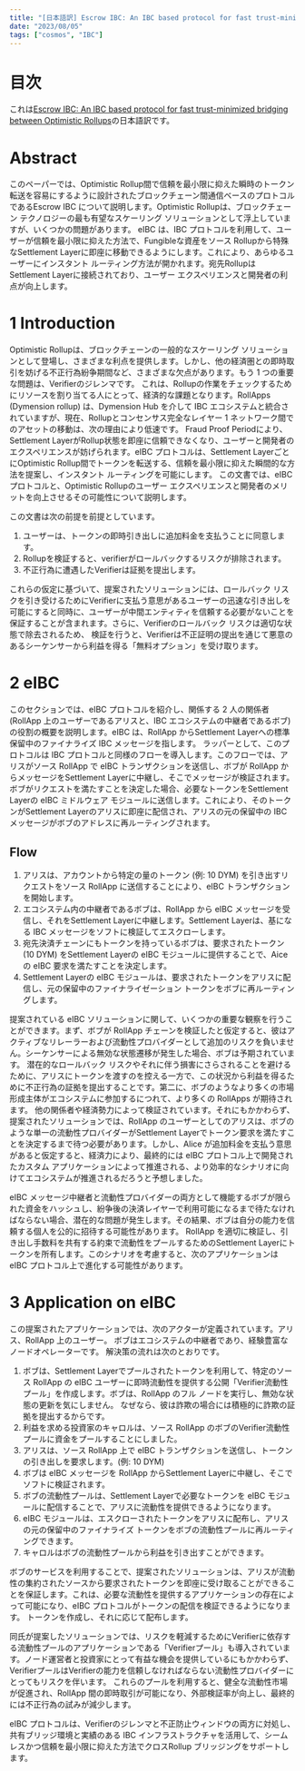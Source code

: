 ```yaml
---
title: "[日本語訳] Escrow IBC: An IBC based protocol for fast trust-minimized bridging between Optimistic Rollups"
date: "2023/08/05"
tags: ["cosmos", "IBC"]
---
```


# 目次

これは[Escrow IBC: An IBC based protocol for fast trust-minimized bridging between Optimistic Rollups](https://eibc.dymension.xyz/)の日本語訳です。

# Abstract
このペーパーでは、Optimistic Rollup間で信頼を最小限に抑えた瞬時のトークン転送を容易にするように設計されたブロックチェーン間通信ベースのプロトコルであるEscrow IBC について説明します。Optimistic Rollupは、ブロックチェーン テクノロジーの最も有望なスケーリング ソリューションとして浮上していますが、いくつかの問題があります。 eIBC は、IBC プロトコルを利用して、ユーザーが信頼を最小限に抑えた方法で、Fungibleな資産をソース Rollupから特殊なSettlement Layerに即座に移動できるようにします。これにより、あらゆるユーザーにインスタント ルーティング方法が開かれます。宛先Rollupは Settlement Layerに接続されており、ユーザー エクスペリエンスと開発者の利点が向上します。

# 1 Introduction
Optimistic Rollupは、ブロックチェーンの一般的なスケーリング ソリューションとして登場し、さまざまな利点を提供します。しかし、他の経済圏との即時取引を妨げる不正行為紛争期間など、さまざまな欠点があります。もう 1 つの重要な問題は、Verifierのジレンマです。 これは、Rollupの作業をチェックするためにリソースを割り当てる人にとって、経済的な課題となります。RollApps (Dymension rollup) は、Dymension Hub を介して IBC エコシステムと統合されていますが、現在、Rollupとコンセンサス完全なレイヤー 1 ネットワーク間でのアセットの移動は、次の理由により低速です。 Fraud Proof Periodにより、Settlement LayerがRollup状態を即座に信頼できなくなり、ユーザーと開発者のエクスペリエンスが妨げられます。eIBC プロトコルは、Settlement LayerごとにOptimistic Rollup間でトークンを転送する、信頼を最小限に抑えた瞬間的な方法を提案し、インスタント ルーティングを可能にします。 この文書では、eIBC プロトコルと、Optimistic Rollupのユーザー エクスペリエンスと開発者のメリットを向上させるその可能性について説明します。

この文書は次の前提を前提としています。

1. ユーザーは、トークンの即時引き出しに追加料金を支払うことに同意します。
2. Rollupを検証すると、verifierがロールバックするリスクが排除されます。
3. 不正行為に遭遇したVerifierは証拠を提出します。

これらの仮定に基づいて、提案されたソリューションには、ロールバック リスクを引き受けるためにVerifierに支払う意思があるユーザーの迅速な引き出しを可能にすると同時に、ユーザーが中間エンティティを信頼する必要がないことを保証することが含まれます。さらに、Verifierのロールバック リスクは適切な状態で除去されるため、 検証を行うと、Verifierは不正証明の提出を通じて悪意のあるシーケンサーから利益を得る「無料オプション」を受け取ります。


# 2 eIBC
このセクションでは、eIBC プロトコルを紹介し、関係する 2 人の関係者 (RollApp 上のユーザーであるアリスと、IBC エコシステムの中継者であるボブ) の役割の概要を説明します。eIBC は、RollApp からSettlement Layerへの標準保留中のファイナライズ IBC メッセージを指します。 ラッパーとして、このプロトコルは IBC プロトコルと同様のフローを導入します。このフローでは、アリスがソース RollApp で eIBC トランザクションを送信し、ボブが RollApp からメッセージをSettlement Layerに中継し、そこでメッセージが検証されます。 ボブがリクエストを満たすことを決定した場合、必要なトークンをSettlement Layerの eIBC ミドルウェア モジュールに送信します。これにより、そのトークンがSettlement Layerのアリスに即座に配信され、アリスの元の保留中の IBC メッセージがボブのアドレスに再ルーティングされます。

## Flow
1. アリスは、アカウントから特定の量のトークン (例: 10 DYM) を引き出すリクエストをソース RollApp に送信することにより、eIBC トランザクションを開始します。
2. エコシステム内の中継者であるボブは、RollApp から eIBC メッセージを受信し、それをSettlement Layerに中継します。Settlement Layerは、基になる IBC メッセージをソフトに検証してエスクローします。
3. 宛先決済チェーンにもトークンを持っているボブは、要求されたトークン (10 DYM) をSettlement Layerの eIBC モジュールに提供することで、Aice の eIBC 要求を満たすことを決定します。
4. Settlement Layerの eIBC モジュールは、要求されたトークンをアリスに配信し、元の保留中のファイナライゼーション トークンをボブに再ルーティングします。

提案されている eIBC ソリューションに関して、いくつかの重要な観察を行うことができます。まず、ボブが RollApp チェーンを検証したと仮定すると、彼はアクティブなリレーラーおよび流動性プロバイダーとして追加のリスクを負いません。シーケンサーによる無効な状態遷移が発生した場合、ボブは予期されています。 潜在的なロールバック リスクやそれに伴う損害にさらされることを避けるために、アリスにトークンを渡すのを控える一方で、この状況から利益を得るために不正行為の証拠を提出することです。第二に、ボブのようなより多くの市場形成主体がエコシステムに参加するにつれて、より多くの RollApps が期待されます。 他の関係者や経済勢力によって検証されています。それにもかかわらず、提案されたソリューションでは、RollApp のユーザーとしてのアリスは、ボブのような単一の流動性プロバイダーがSettlement Layerでトークン要求を満たすことを決定するまで待つ必要があります。しかし、Alice が追加料金を支払う意思があると仮定すると、経済力により、最終的には eIBC プロトコル上で開発されたカスタム アプリケーションによって推進される、より効率的なシナリオに向けてエコシステムが推進されるだろうと予想しました。

eIBC メッセージ中継者と流動性プロバイダーの両方として機能するボブが限られた資金をハッシュし、紛争後の決済レイヤーで利用可能になるまで待たなければならない場合、潜在的な問題が発生します。その結果、ボブは自分の能力を信頼する個人を公的に招待する可能性があります。 RollApp を適切に検証し、引き出し手数料を共有する約束で流動性をプールするためのSettlement Layerにトークンを所有します。このシナリオを考慮すると、次のアプリケーションは eIBC プロトコル上で進化する可能性があります。

# 3 Application on eIBC
この提案されたアプリケーションでは、次のアクターが定義されています。アリス、RollApp 上のユーザー。 ボブはエコシステムの中継者であり、経験豊富なノードオペレーターです。 解決策の流れは次のとおりです。

1. ボブは、Settlement Layerでプールされたトークンを利用して、特定のソース RollApp の eIBC ユーザーに即時流動性を提供する公開「Verifier流動性プール」を作成します。ボブは、RollApp のフル ノードを実行し、無効な状態の更新を気にしません。 なぜなら、彼は詐欺の場合には積極的に詐欺の証拠を提出するからです。
2. 利益を求める投資家のキャロルは、ソース RollApp のボブのVerifier流動性プールに資金をプールすることにしました。
3. アリスは、ソース RollApp 上で eIBC トランザクションを送信し、トークンの引き出しを要求します。(例: 10 DYM)
4. ボブは eIBC メッセージを RollApp からSettlement Layerに中継し、そこでソフトに検証されます。
5. ボブの流動性プールは、Settlement Layerで必要なトークンを eIBC モジュールに配信することで、アリスに流動性を提供できるようになります。
6. eIBC モジュールは、エスクローされたトークンをアリスに配布し、アリスの元の保留中のファイナライズ トークンをボブの流動性プールに再ルーティングできます。
7. キャロルはボブの流動性プールから利益を引き出すことができます。

ボブのサービスを利用することで、提案されたソリューションは、アリスが流動性の集約されたソースから要求されたトークンを即座に受け取ることができることを保証します。これは、必要な流動性を提供するアプリケーションの存在によって可能になり、eIBC プロトコルがトークンの配信を検証できるようになります。 トークンを作成し、それに応じて配布します。

同氏が提案したソリューションでは、リスクを軽減するためにVerifierに依存する流動性プールのアプリケーションである「Verifierプール」も導入されています。ノード運営者と投資家にとって有益な機会を提供しているにもかかわらず、VerifierプールはVerifierの能力を信頼しなければならない流動性プロバイダーにとってもリスクを伴います。 これらのプールを利用すると、健全な流動性市場が促進され、RollApp 間の即時取引が可能になり、外部検証率が向上し、最終的には不正行為の試みが減少します。

eIBC プロトコルは、Verifierのジレンマと不正防止ウィンドウの両方に対処し、共有ブリッジ環境と実績のある IBC インフラストラクチャを活用して、シームレスかつ信頼を最小限に抑えた方法でクロスRollup ブリッジングをサポートします。
